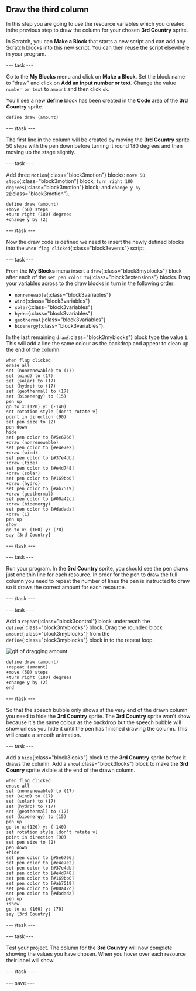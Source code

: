 ## Draw the third column

In this step you are going to use the resource variables which you created inthe previous step to draw the column for your chosen **3rd Country** sprite.

In Scratch, you can **Make a Block** that starts a new script and can add any Scratch blocks into this new script. You can then reuse the script elsewhere in your program.

--- task ---

Go to the **My Blocks** menu and click on **Make a Block**. Set the block name to "draw" and click on **Add an input number or text**. Change the value `number or text` to `amount` and then click `ok`. 

You'll see a new **define** block has been created in the **Code** area of the **3rd Country** sprite.

```blocks3
define draw (amount)
```

--- /task ---

The first line in the column will be created by moving the **3rd Country** sprite 50 steps with the pen down before turning it round 180 degrees and then moving up the stage slightly.

--- task ---

Add three `Motion`{:class="block3motion"} blocks: `move 50 steps`{:class="block3motion"} block; `turn right 180 degrees`{:class="block3motion"} block; and `change y by 2`{:class="block3motion"}.

```blocks3
define draw (amount)
+move (50) steps
+turn right (180) degrees
+change y by (2)
```

--- /task ---

Now the draw code is defined we need to insert the newly defined blocks into the `when flag clicked`{:class="block3events"} script. 

--- task ---

From the **My Blocks** menu insert a `draw`{:class="block3myblocks"} block after each of the `set pen color to`{:class="block3extensions"} blocks. Drag your variables across to the draw blocks in turn in the following order:
+ `nonrenewable`{:class="block3variables"}
+ `wind`{:class="block3variables"}
+ `solar`{:class="block3variables"}
+ `hydro`{:class="block3variables"}
+ `geothermal`{:class="block3variables"}
+ `bioenergy`{:class="block3variables"}. 

In the last remaining `draw`{:class="block3myblocks"} block type the value `1`. This will add a line the same colour as the backdrop and appear to clean up the end of the column.

```blocks3
when flag clicked
erase all
set (nonrenewable) to (17)
set (wind) to (17)
set (solar) to (17)
set (hydro) to (17)
set (geothermal) to (17)
set (bioenergy) to (15)
pen up
go to x:(120) y: (-140)
set rotation style [don't rotate v]
point in direction (90)
set pen size to (2)
pen down
hide
set pen color to [#5e6766]
+draw (nonrenewable)
set pen color to [#e4e7e2]
+draw (wind)
set pen color to [#37e4db]
+draw (tide)
set pen color to [#e4d748]
+draw (solar)
set pen color to [#169bb0]
+draw (hydro)
set pen color to [#ab7519]
+draw (geothermal)
set pen color to [#00a42c]
+draw (bioenergy)
set pen color to [#dadada]
+draw (1)
pen up
show
go to x: (160) y: (70)
say [3rd Country]
```

--- /task ---

--- task ---

Run your program. In the **3rd Country** sprite, you should see the pen draws just one thin line for each resource. In order for the pen to draw the full column you need to repeat the number of lines the pen is instructed to draw so it draws the correct amount for each resource.

--- /task ---

--- task ---

Add a `repeat`{:class="block3control"} block underneath the `define`{:class="block3myblocks"} block. Drag the rounded block `amount`{:class="block3myblocks"} from the `define`{:class="block3myblocks"} block in to the repeat loop.

![gif of dragging amount](images/drag-amount.gif)

```blocks3
define draw (amount)
+repeat (amount)
+move (50) steps
+turn right (180) degrees
+change y by (2)
end
```

--- /task ---

So that the speech bubble only shows at the very end of the drawn column you need to hide the **3rd Country** sprite. The **3rd Country** sprite won't show because it's the same colour as the backdrop but the speech bubble will show unless you hide it until the pen has finished drawing the column. This will create a smooth animation.

--- task ---

Add a `hide`{:class="block3looks"} block to the **3rd Country** sprite before it draws the column. Add a `show`{:class="block3looks"} block to make the **3rd Counry** sprite visible at the end of the drawn column.

```blocks3
when flag clicked
erase all
set (nonrenewable) to (17)
set (wind) to (17)
set (solar) to (17)
set (hydro) to (17)
set (geothermal) to (17)
set (bioenergy) to (15)
pen up
go to x:(120) y: (-140)
set rotation style [don't rotate v]
point in direction (90)
set pen size to (2)
pen down
+hide
set pen color to [#5e6766]
set pen color to [#e4e7e2]
set pen color to [#37e4db]
set pen color to [#e4d748]
set pen color to [#169bb0]
set pen color to [#ab7519]
set pen color to [#00a42c]
set pen color to [#dadada]
pen up
+show
go to x: (160) y: (70)
say [3rd Country]
```

--- /task ---

--- task ---

Test your project. The column for the **3rd Country** will now complete showing the values you have chosen. When you hover over each resource their label will show.

--- /task ---

--- save ---
